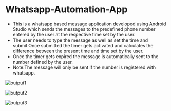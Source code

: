 # Whatsapp-Automation-App
- This is a whatsapp based message application developed using Android Studio which sends the messages to the predefined phone number entered by the user at the respective time set by the user.</br>
- The user needs to type the message as well as set the time and submit.Once submitted the timer gets activated and calculates the difference between the present time and time set by the user.</br>
- Once the timer gets expired the message is automatically sent to the number defined by the user.</br>
- Note:The message will only be sent if the number is registered with whatsapp.</br>


![output1](https://user-images.githubusercontent.com/45101690/70440744-de0e3880-1ab8-11ea-8244-8007da2b20e5.jpg)

![output2](https://user-images.githubusercontent.com/45101690/70440748-dfd7fc00-1ab8-11ea-8d52-be23f67f1418.jpg)

![output3](https://user-images.githubusercontent.com/45101690/70440751-e1a1bf80-1ab8-11ea-93c7-ac456b3c42a3.jpg)
